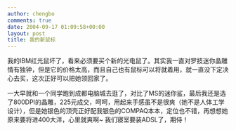 ```yaml
---
author: chengbo
comments: true
date: 2004-09-17 01:09:58+00:00
layout: post
title: 我的新鼠标
---
```


我的IBM红光鼠坏了，看来必须要买个新的光电鼠了。其实我一直对罗技迷你晶雕情有独钟，但是它的价格太高，而且自己也有鼠标可以将就着用，就一直没下定决心去买，这次正好可以把她领回家了。

一大早就和一个同学跑到成都电脑城去逛了，对比了MS的迷你鲨，最后我还是选了800DPI的晶雕，225元成交，呵呵，用起来手感虽不是很爽（她不是人体工学设计），但是她银色的顶壳正好配我银色的COMPAQ本本，定位也不错，再想想她原来要将进400大洋，心里就爽啊~
我们寝室要装ADSL了，期侍！
